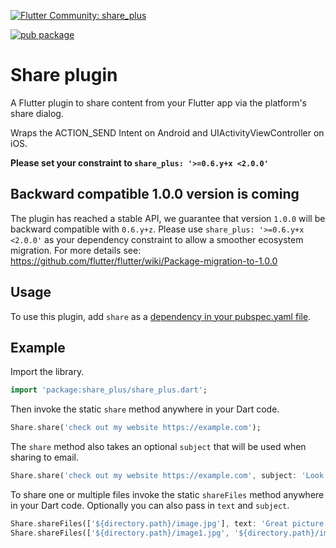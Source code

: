 
[![Flutter Community: share_plus](https://fluttercommunity.dev/_github/header/share_plus)](https://github.com/fluttercommunity/community)

[![pub package](https://img.shields.io/pub/v/share_plus.svg)](https://pub.dev/packages/share_plus)


# Share plugin

A Flutter plugin to share content from your Flutter app via the platform's
share dialog.

Wraps the ACTION_SEND Intent on Android and UIActivityViewController
on iOS.

**Please set your constraint to `share_plus: '>=0.6.y+x <2.0.0'`**

## Backward compatible 1.0.0 version is coming
The plugin has reached a stable API, we guarantee that version `1.0.0` will be backward compatible with `0.6.y+z`.
Please use `share_plus: '>=0.6.y+x <2.0.0'` as your dependency constraint to allow a smoother ecosystem migration.
For more details see: https://github.com/flutter/flutter/wiki/Package-migration-to-1.0.0

## Usage

To use this plugin, add `share` as a [dependency in your pubspec.yaml file](https://flutter.io/platform-plugins/).

## Example

Import the library.

``` dart
import 'package:share_plus/share_plus.dart';
```

Then invoke the static `share` method anywhere in your Dart code.

``` dart
Share.share('check out my website https://example.com');
```

The `share` method also takes an optional `subject` that will be used when
sharing to email.

``` dart
Share.share('check out my website https://example.com', subject: 'Look what I made!');
```

To share one or multiple files invoke the static `shareFiles` method anywhere in your Dart code. Optionally you can also pass in `text` and `subject`.
``` dart
Share.shareFiles(['${directory.path}/image.jpg'], text: 'Great picture');
Share.shareFiles(['${directory.path}/image1.jpg', '${directory.path}/image2.jpg']);
```